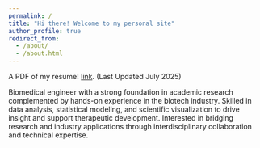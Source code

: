 ```yaml
---
permalink: /
title: "Hi there! Welcome to my personal site"
author_profile: true
redirect_from: 
  - /about/
  - /about.html
---
```

A PDF of my resume! [link](https://eroberts91.github.io/personal-site/files/08Jul2025_ER_Resume.pdf "Resume PDF"). (Last Updated July 2025)

Biomedical engineer with a strong foundation in academic research complemented by hands-on experience in the biotech industry. Skilled in data analysis, statistical modeling, and scientific visualization to drive insight and support therapeutic development. Interested in bridging research and industry applications through interdisciplinary collaboration and technical expertise.